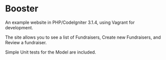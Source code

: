 # Booster

An example website in PHP/CodeIgniter 3.1.4, using Vagrant for development.  

The site allows you to see a list of Fundraisers, Create new Fundraisers, and Review a fundraiser.  

Simple Unit tests for the Model are included.
